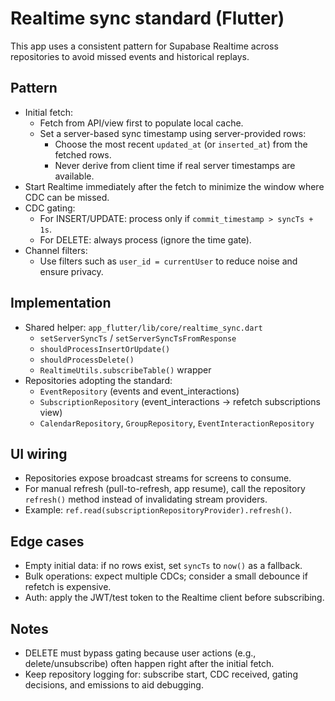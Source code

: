 # Realtime sync standard (Flutter)

This app uses a consistent pattern for Supabase Realtime across repositories to avoid missed events and historical replays.

## Pattern

- Initial fetch:
  - Fetch from API/view first to populate local cache.
  - Set a server-based sync timestamp using server-provided rows:
    - Choose the most recent `updated_at` (or `inserted_at`) from the fetched rows.
    - Never derive from client time if real server timestamps are available.
- Start Realtime immediately after the fetch to minimize the window where CDC can be missed.
- CDC gating:
  - For INSERT/UPDATE: process only if `commit_timestamp > syncTs + 1s`.
  - For DELETE: always process (ignore the time gate).
- Channel filters:
  - Use filters such as `user_id = currentUser` to reduce noise and ensure privacy.

## Implementation

- Shared helper: `app_flutter/lib/core/realtime_sync.dart`
  - `setServerSyncTs` / `setServerSyncTsFromResponse`
  - `shouldProcessInsertOrUpdate()`
  - `shouldProcessDelete()`
  - `RealtimeUtils.subscribeTable()` wrapper
- Repositories adopting the standard:
  - `EventRepository` (events and event_interactions)
  - `SubscriptionRepository` (event_interactions → refetch subscriptions view)
  - `CalendarRepository`, `GroupRepository`, `EventInteractionRepository`

## UI wiring

- Repositories expose broadcast streams for screens to consume.
- For manual refresh (pull-to-refresh, app resume), call the repository `refresh()` method instead of invalidating stream providers.
- Example: `ref.read(subscriptionRepositoryProvider).refresh()`.

## Edge cases

- Empty initial data: if no rows exist, set `syncTs` to `now()` as a fallback.
- Bulk operations: expect multiple CDCs; consider a small debounce if refetch is expensive.
- Auth: apply the JWT/test token to the Realtime client before subscribing.

## Notes

- DELETE must bypass gating because user actions (e.g., delete/unsubscribe) often happen right after the initial fetch.
- Keep repository logging for: subscribe start, CDC received, gating decisions, and emissions to aid debugging.
